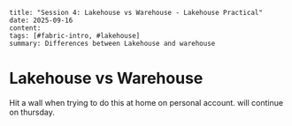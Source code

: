 ```
title: "Session 4: Lakehouse vs Warehouse - Lakehouse Practical"
date: 2025-09-16
content: 
tags: [#fabric-intro, #lakehouse]
summary: Differences between Lakehouse and warehouse
```

# Lakehouse vs Warehouse

Hit a wall when trying to do this at home on personal account. will continue on thursday.